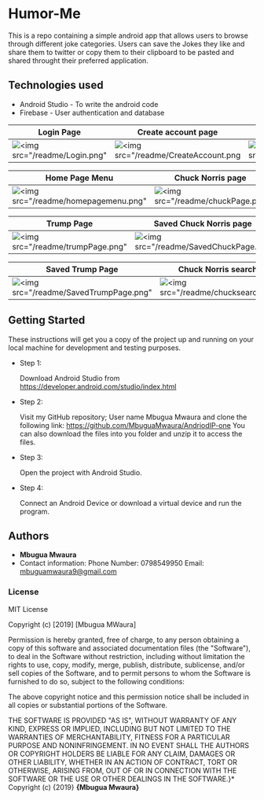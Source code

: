 # Humor-Me
This is a repo containing a simple android app that allows users to browse through different joke categories. Users can save the Jokes they 
like and share them to twitter or copy them to their clipboard to be pasted and shared throught their preferred application.

## Technologies used

* Android Studio - To write the android code
* Firebase - User authentication and database

| Login Page                                                                                    | Create account page                                                                                    | Home Page                                                                                    |
|-------------------------------------------------------------------------------------------------|-------------------------------------------------------------------------------------------------|----------------------------------------------------------------------------------------------|
| ![<img src="/readme/Login.png"](/readme/Login.png) | ![<img src="/readme/CreateAccount.png](/readme/CreateAccount.png) | ![<img src="/readme/Homepage.png](/readme/Homepage.png) |

| Home Page Menu                                                                                    | Chuck Norris page                                                                                    | Dad Joke Page                                                                                    |
|-------------------------------------------------------------------------------------------------|-------------------------------------------------------------------------------------------------|----------------------------------------------------------------------------------------------|
| ![<img src="/readme/homepagemenu.png"](/readme/homepagemenu.png) | ![<img src="/readme/chuckPage.png](/readme/chuckPage.png) | ![<img src="/readme/dadJokePage.png](/readme/dadJokePage.png) |

|     Trump Page                                                                                    | Saved Chuck Norris page                                                                                    | Saved Dad Joke Page                                                                                    |
|-------------------------------------------------------------------------------------------------|-------------------------------------------------------------------------------------------------|----------------------------------------------------------------------------------------------|
| ![<img src="/readme/trumpPage.png"](/readme/trumpPage.png) | ![<img src="/readme/SavedChuckPage.png](/readme/SavedChuckPage.png) | ![<img src="/readme/SavedDadJokePage.png](/readme/SavedDadJokePage.png) |

|    Saved Trump Page                                                                                    | Chuck Norris search view                                                                                 |                                                                                   |
|-------------------------------------------------------------------------------------------------|-------------------------------------------------------------------------------------------------|----------------------------------------------------------------------------------------------|
| ![<img src="/readme/SavedTrumpPage.png"](/readme/SavedTrumpPage.png) | ![<img src="/readme/chucksearchView.png](/readme/chucksearchView.png) |  |


## Getting Started

These instructions will get you a copy of the project up and running on your local machine for development and testing purposes. 

* Step 1:

  Download Android Studio from https://developer.android.com/studio/index.html

* Step 2:

  Visit my GitHub repository; User name Mbugua Mwaura and clone the following link: https://github.com/MbuguaMwaura/AndriodIP-one
  You can also download the files into you folder and unzip it to access the files.

* Step 3:

  Open the project with Android Studio.

* Step 4:

  Connect an Android Device or download a virtual device and run the program.


## Authors

* **Mbugua Mwaura** 
* Contact information: Phone Number: 0798549950 Email: mbuguamwaura9@gmail.com


### License
MIT License

Copyright (c) [2019] [Mbugua MWaura]

Permission is hereby granted, free of charge, to any person obtaining a copy
of this software and associated documentation files (the "Software"), to deal
in the Software without restriction, including without limitation the rights
to use, copy, modify, merge, publish, distribute, sublicense, and/or sell
copies of the Software, and to permit persons to whom the Software is
furnished to do so, subject to the following conditions:

The above copyright notice and this permission notice shall be included in all
copies or substantial portions of the Software.

THE SOFTWARE IS PROVIDED "AS IS", WITHOUT WARRANTY OF ANY KIND, EXPRESS OR
IMPLIED, INCLUDING BUT NOT LIMITED TO THE WARRANTIES OF MERCHANTABILITY,
FITNESS FOR A PARTICULAR PURPOSE AND NONINFRINGEMENT. IN NO EVENT SHALL THE
AUTHORS OR COPYRIGHT HOLDERS BE LIABLE FOR ANY CLAIM, DAMAGES OR OTHER
LIABILITY, WHETHER IN AN ACTION OF CONTRACT, TORT OR OTHERWISE, ARISING FROM,
OUT OF OR IN CONNECTION WITH THE SOFTWARE OR THE USE OR OTHER DEALINGS IN THE
SOFTWARE.}*
Copyright (c) {2019} **{Mbugua  Mwaura}**

